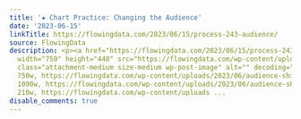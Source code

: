 ```yaml
---
title: '✚ Chart Practice: Changing the Audience'
date: '2023-06-15'
linkTitle: https://flowingdata.com/2023/06/15/process-243-audience/
source: FlowingData
description: <p><a href="https://flowingdata.com/2023/06/15/process-243-audience/"><img
  width="750" height="448" src="https://flowingdata.com/wp-content/uploads/2023/06/audience-shift-featured-750x448.png"
  class="attachment-medium size-medium wp-post-image" alt="" decoding="async" srcset="https://flowingdata.com/wp-content/uploads/2023/06/audience-shift-featured-750x448.png
  750w, https://flowingdata.com/wp-content/uploads/2023/06/audience-shift-featured-1090x651.png
  1090w, https://flowingdata.com/wp-content/uploads/2023/06/audience-shift-featured-210x125.png
  210w, https://flowingdata.com/wp-content/uploads ...
disable_comments: true
---
```

<p><a href="https://flowingdata.com/2023/06/15/process-243-audience/"><img width="750" height="448" src="https://flowingdata.com/wp-content/uploads/2023/06/audience-shift-featured-750x448.png" class="attachment-medium size-medium wp-post-image" alt="" decoding="async" srcset="https://flowingdata.com/wp-content/uploads/2023/06/audience-shift-featured-750x448.png 750w, https://flowingdata.com/wp-content/uploads/2023/06/audience-shift-featured-1090x651.png 1090w, https://flowingdata.com/wp-content/uploads/2023/06/audience-shift-featured-210x125.png 210w, https://flowingdata.com/wp-content/uploads ...